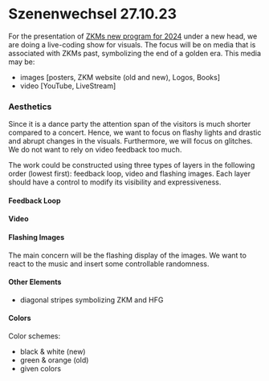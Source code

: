 # Szenenwechsel 27.10.23

For the presentation of [ZKMs new program for 2024](https://zkm.de/de/veranstaltung/2023/10/szenenwechsel)
under a new head, we are doing a live-coding show for visuals. The focus will be
on media that is associated with ZKMs past, symbolizing the end of a golden era. 
This media may be:
- images [posters, ZKM website (old and new), Logos, Books]
- video [YouTube, LiveStream]

### Aesthetics
Since it is a dance party the attention span of the visitors is much shorter compared to
a concert. Hence, we want to focus on flashy lights and drastic and
abrupt changes in the visuals. Furthermore, we will focus on glitches.
We do not want to rely on video feedback too much.

The work could be constructed using three types of layers in the following order
(lowest first): feedback loop, video and flashing images. Each layer should have
a control to modify its visibility and expressiveness.

#### Feedback Loop

#### Video

#### Flashing Images
The main concern will be the flashing display of the images. We want to react to
the music and insert some controllable randomness.

#### Other Elements
- diagonal stripes symbolizing ZKM and HFG

#### Colors
Color schemes:
- black & white (new)
- green & orange (old)
- given colors

